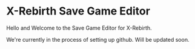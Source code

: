 # X-Rebirth Save Game Editor

Hello and Welcome to the Save Game Editor for X-Rebirth.

We're currently in the process of setting up github. Will be updated soon.
